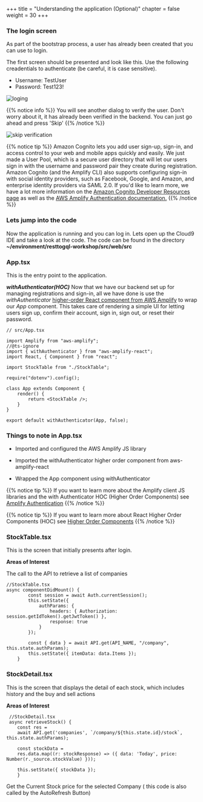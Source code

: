+++
title = "Understanding the application (Optional)"
chapter = false
weight = 30
+++

### The login screen

As part of the bootstrap process, a user has already been created that you can use to login.

The first screen should be presented and look like this. Use the following creadentials to authenticate (be careful, it is case sensitive).

-   Username: TestUser
-   Password: Test123!

![loging](/images/app-signin-screen.png)

{{% notice info %}}
You will see another dialog to verify the user. Don't worry about it, it has already been verified in the backend. You can just go ahead and press 'Skip'
{{% /notice %}}

![skip verification](/images/login-verification-skip.png)

{{% notice tip %}}
Amazon Cognito lets you add user sign-up, sign-in, and access control to your web and mobile apps quickly and easily. We just made a User Pool, which is a secure user directory that will let our users sign in with the username and password pair they create during registration. Amazon Cognito (and the Amplify CLI) also supports configuring sign-in with social identity providers, such as Facebook, Google, and Amazon, and enterprise identity providers via SAML 2.0. If you'd like to learn more, we have a lot more information on the [Amazon Cognito Developer Resources page](https://aws.amazon.com/cognito/dev-resources/) as well as the [AWS Amplify Authentication documentation.](https://aws-amplify.github.io/amplify-js/media/authentication_guide#federated-identities-social-sign-in)
{{% /notice %}}

### Lets jump into the code
Now the application is running and you can log in.  Lets open up the Cloud9 IDE and take a look at the code. The code can be found in  the directory **~/environment/resttogql-workshop/src/web/src**

### App.tsx

This is the entry point to the application.

**_withAuthenticator(HOC)_**
Now that we have our backend set up for managing registrations and sign-in, all we have done is use the _withAuthenticator_ [higher-order React component from AWS Amplify](https://aws-amplify.github.io/amplify-js/media/authentication_guide.html#using-components-in-react) to wrap our _App_ component. This takes care of rendering a simple UI for letting users sign up, confirm their account, sign in, sign out, or reset their password.

```tsx
// src/App.tsx

import Amplify from "aws-amplify";
//@ts-ignore
import { withAuthenticator } from "aws-amplify-react";
import React, { Component } from "react";

import StockTable from "./StockTable";

require("dotenv").config();

class App extends Component {
    render() {
        return <StockTable />;
    }
}

export default withAuthenticator(App, false);
```

### Things to note in App.tsx

-   Imported and configured the AWS Amplify JS library

-   Imported the withAuthenticator higher order component from aws-amplify-react

-   Wrapped the App component using withAuthenticator

{{% notice tip %}}
If you want to learn more about the Amplify client JS libraries and the with Authenticator HOC (Higher Order Components) see
[Amplify Authentication](https://aws-amplify.github.io/docs/js/authentication)
{{% /notice %}}

{{% notice tip %}}
If you want to learn more about React Higher Order Components (HOC) see [Higher Order Components](https://reactjs.org/docs/higher-order-components.html)
{{% /notice %}}

### StockTable.tsx

This is the screen that initially presents after login.

**Areas of Interest**

The call to the API to retrieve a list of companies

```tsx
//StockTable.tsx
async componentDidMount() {
        const session = await Auth.currentSession();
        this.setState({
            authParams: {
                headers: { Authorization: session.getIdToken().getJwtToken() },
                response: true
            }
        });

        const { data } = await API.get(API_NAME, "/company", this.state.authParams);
        this.setState({ itemData: data.Items });
    }

```

### StockDetail.tsx

This is the screen that displays the detail of each stock, which includes history and the buy and sell actions

**Areas of Interest**

```tsx
 //StockDetail.tsx
 async retrieveStock() {
    const res = 
    await API.get('companies', `/company/${this.state.id}/stock`, this.state.authParams);

    const stockData = 
    res.data.map((r: stockResponse) => ({ data: 'Today', price: Number(r._source.stockValue) }));

    this.setState({ stockData });
    }
```

Get the Current Stock price for the selected Company
( this code is also called by the AutoRefresh Button)
